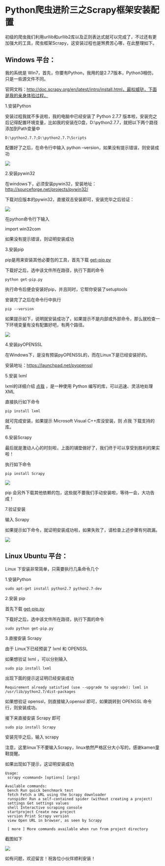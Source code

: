 # Python爬虫进阶三之Scrapy框架安装配置

初级的爬虫我们利用urllib和urllib2库以及正则表达式就可以完成了，不过还有更加强大的工具，爬虫框架Scrapy，这安装过程也是煞费苦心哪，在此整理如下。

## Windows 平台：

我的系统是 Win7，首先，你要有Python，我用的是2.7.7版本，Python3相仿，只是一些源文件不同。

官网文档：http://doc.scrapy.org/en/latest/intro/install.html，最权威哒，下面是我的亲身体验过程。

1.安装Python

安装过程我就不多说啦，我的电脑中已经安装了 Python 2.7.7 版本啦，安装完之后记得配置环境变量，比如我的安装在D盘，D:\python2.7.7，就把以下两个路径添加到Path变量中

```
D:\python2.7.7;D:\python2.7.7\Scripts
```

配置好了之后，在命令行中输入 python –version，如果没有提示错误，则安装成功

![](http://qiniu.cuiqingcai.com/wp-content/uploads/2015/02/QQ%E6%88%AA%E5%9B%BE20150211171953.jpg)

2.安装pywin32

在windows下，必须安装pywin32，安装地址：http://sourceforge.net/projects/pywin32/

下载对应版本的pywin32，直接双击安装即可，安装完毕之后验证：

![](http://qiniu.cuiqingcai.com/wp-content/uploads/2015/02/QQ%E6%88%AA%E5%9B%BE20150211171713.jpg)

在python命令行下输入

import win32com

如果没有提示错误，则证明安装成功

3.安装pip

pip是用来安装其他必要包的工具，首先下载 [get-pip.py](https://bootstrap.pypa.io/get-pip.py)

下载好之后，选中该文件所在路径，执行下面的命令

```
python get-pip.py
```

执行命令后便会安装好pip，并且同时，它帮你安装了setuptools

安装完了之后在命令行中执行

```
pip --version
```

如果提示如下，说明就安装成功了，如果提示不是内部或外部命令，那么就检查一下环境变量有没有配置好吧，有两个路径。

![](http://qiniu.cuiqingcai.com/wp-content/uploads/2015/02/QQ%E6%88%AA%E5%9B%BE20150211171001.jpg)

4.安装pyOPENSSL

在Windows下，是没有预装pyOPENSSL的，而在Linux下是已经安装好的。

安装地址：https://launchpad.net/pyopenssl

5.安装 lxml

lxml的详细介绍 [点我](http://lxml.de/) ，是一种使用 Python 编写的库，可以迅速、灵活地处理 XML

直接执行如下命令

```
pip install lxml
```

就可完成安装，如果提示 Microsoft Visual C++库没安装，则 点我 下载支持的库。

6.安装Scrapy

最后就是激动人心的时刻啦，上面的铺垫做好了，我们终于可以享受到胜利的果实啦！

执行如下命令

```
pip install Scrapy
```

![](http://qiniu.cuiqingcai.com/wp-content/uploads/2015/02/QQ%E6%88%AA%E5%9B%BE20150211172637.jpg)

pip 会另外下载其他依赖的包，这些就不要我们手动安装啦，等待一会，大功告成！

7.验证安装

输入 Scrapy

如果提示如下命令，就证明安装成功啦，如果失败了，请检查上述步骤有何疏漏。

![](http://qiniu.cuiqingcai.com/wp-content/uploads/2015/02/QQ%E6%88%AA%E5%9B%BE20150211172456-e1423673746697.jpg)

## Linux Ubuntu 平台：

Linux 下安装非常简单，只需要执行几条命令几个

1.安装Python

```
sudo apt-get install python2.7 python2.7-dev
```

2.安装 pip

首先下载 [get-pip.py](https://bootstrap.pypa.io/get-pip.py)

下载好之后，选中该文件所在路径，执行下面的命令

```
sudo python get-pip.py
```

3.直接安装 Scrapy

由于 Linux下已经预装了 lxml 和 OPENSSL

如果想验证 lxml ，可以分别输入

```
sudo pip install lxml
```

出现下面的提示这证明已经安装成功

```
Requirement already satisfied (use --upgrade to upgrade): lxml in /usr/lib/python2.7/dist-packages
```

如果想验证 openssl，则直接输入openssl 即可，如果跳转到 OPENSSL 命令行，则安装成功。

接下来直接安装 Scrapy 即可

```
sudo pip install Scrapy
```

安装完毕之后，输入 scrapy

注意，这里linux下不要输入Scrapy，linux依然严格区分大小写的，感谢kamen童鞋提醒。

如果出现如下提示，这证明安装成功

```
Usage:
 scrapy <command> [options] [args]

Available commands:
 bench Run quick benchmark test
 fetch Fetch a URL using the Scrapy downloader
 runspider Run a self-contained spider (without creating a project)
 settings Get settings values
 shell Interactive scraping console
 startproject Create new project
 version Print Scrapy version
 view Open URL in browser, as seen by Scrapy

 [ more ] More commands available when run from project directory
```

截图如下

![](http://qiniu.cuiqingcai.com/wp-content/uploads/2015/02/2015-02-12-010022-%E7%9A%84%E5%B1%8F%E5%B9%95%E6%88%AA%E5%9B%BE.png)

如有问题，欢迎留言！祝各位小伙伴顺利安装！
